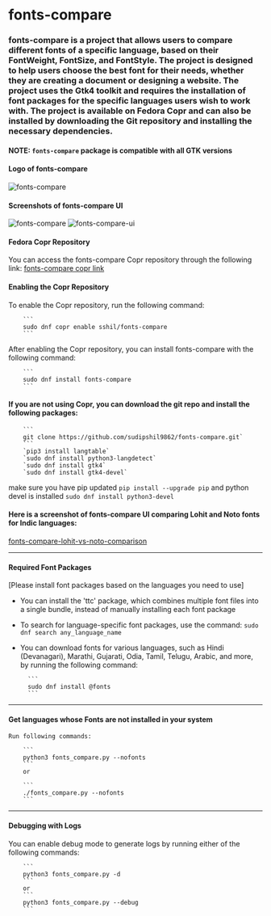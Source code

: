 # fonts-compare
### fonts-compare is a project that allows users to compare different fonts of a specific language, based on their FontWeight, FontSize, and FontStyle. The project is designed to help users choose the best font for their needs, whether they are creating a document or designing a website. The project uses the Gtk4 toolkit and requires the installation of font packages for the specific languages users wish to work with. The project is available on Fedora Copr and can also be installed by downloading the Git repository and installing the necessary dependencies.

#### NOTE: `fonts-compare` package is compatible with all GTK versions

#### Logo of fonts-compare
![fonts-compare](https://user-images.githubusercontent.com/66914502/213653980-9469d863-44dc-4765-8268-13ffa64a5906.svg)

#### Screenshots of fonts-compare UI
![fonts-compare](https://user-images.githubusercontent.com/66914502/211294452-a07102d6-71e6-42ee-b676-4f9d31b5c7db.png)
![fonts-compare-ui](https://user-images.githubusercontent.com/66914502/217479215-1f196b5d-4e1d-4363-8c33-a6a620bcfabd.png)

#### Fedora Copr Repository
You can access the fonts-compare Copr repository through the following link:
[fonts-compare copr link](https://copr.fedorainfracloud.org/coprs/sshil/fonts-compare/)

#### Enabling the Copr Repository
To enable the Copr repository, run the following command:

        ```
        sudo dnf copr enable sshil/fonts-compare
        ```
After enabling the Copr repository, you can install fonts-compare with the following command:

        ```
        sudo dnf install fonts-compare
        ```

#### If you are not using Copr, you can download the git repo and install the following packages:
        ```
        git clone https://github.com/sudipshil9862/fonts-compare.git`
        ```        
        `pip3 install langtable`
        `sudo dnf install python3-langdetect`
        `sudo dnf install gtk4`
        `sudo dnf install gtk4-devel`

make sure you have pip updated `pip install --upgrade pip` and python devel is installed `sudo dnf install python3-devel`


#### Here is a screenshot of fonts-compare UI comparing Lohit and Noto fonts for Indic languages:
[fonts-compare-lohit-vs-noto-comparison](https://sshil.fedorapeople.org/lohit-vs-noto-comparison.html)

---------------------------------------------------------------------
#### Required Font Packages
[Please install font packages based on the languages you need to use]

- You can install the 'ttc' package, which combines multiple font files into a single bundle, instead of manually installing each font package
- To search for language-specific font packages, use the command:
        ```
        sudo dnf search any_language_name
        ```
- You can download fonts for various languages, such as Hindi (Devanagari), Marathi, Gujarati, Odia, Tamil, Telugu, Arabic, and more, by running the following command:

        ```
        sudo dnf install @fonts
        ```
----------------------------------------------------------------------
#### Get languages whose Fonts are not installed in your system
    Run following commands: 

        ```
        python3 fonts_compare.py --nofonts
        ```
        or

        ```
        ./fonts_compare.py --nofonts
        ```
-----------------------------------------------------------
#### Debugging with Logs
You can enable debug mode to generate logs by running either of the following commands:

        ```
        python3 fonts_compare.py -d
        ```
        or
        ```
        python3 fonts_compare.py --debug
        ```
